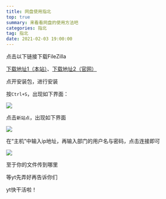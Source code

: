 ```yaml
---
title: 网盘使用指北
top: true
summary: 来看看网盘的使用方法吧
categories: 指北
tag: 指北
date: 2021-02-03 19:00:00
---
```


点击以下链接下载FileZilla

[下载地址1（本站）](https://ckcsu.com.cn/applications/FileZilla.zip)、[下载地址2（官网）](https://en.softonic.com/download/filezilla/windows/post-download)

点开安装包，进行安装

按`Ctrl+S`，出现如下界面：

![](pic1.png)

点击`新站点`，出现如下界面

![](pic2.png)

在“主机”中输入ip地址，再输入部门的用户名与密码，点击连接即可

![](pic3.png)

至于你的文件传到哪里

等yt先弄好再告诉你们

yt快干活啦！